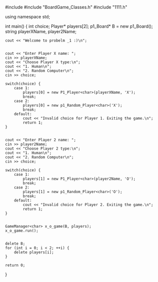#include <iostream>
#include "BoardGame_Classes.h"
#include "1111.h"

using namespace std;

int main() {
    int choice;
    Player<char>* players[2];
    p1_Board<char>* B = new p1_Board<char>();
    string playerXName, player2Name;

    cout << "Welcome to probelm _1 :)\n";

    
    cout << "Enter Player X name: ";
    cin >> playerXName;
    cout << "Choose Player X type:\n";
    cout << "1. Human\n";
    cout << "2. Random Computer\n";
    cin >> choice;

    switch(choice) {
        case 1:
            players[0] = new P1_Player<char>(playerXName, 'X');
            break;
        case 2:
            players[0] = new p1_Random_Player<char>('X');
            break;
        default:
            cout << "Invalid choice for Player 1. Exiting the game.\n";
            return 1;
    }

    
    cout << "Enter Player 2 name: ";
    cin >> player2Name;
    cout << "Choose Player 2 type:\n";
    cout << "1. Human\n";
    cout << "2. Random Computer\n";
    cin >> choice;

    switch(choice) {
        case 1:
            players[1] = new P1_Player<char>(player2Name, 'O');
            break;
        case 2:
            players[1] = new p1_Random_Player<char>('O');
            break;
        default:
            cout << "Invalid choice for Player 2. Exiting the game.\n";
            return 1;
    }

    
    GameManager<char> x_o_game(B, players);
    x_o_game.run();

    
    delete B;
    for (int i = 0; i < 2; ++i) {
        delete players[i];
    }

    return 0;
}



